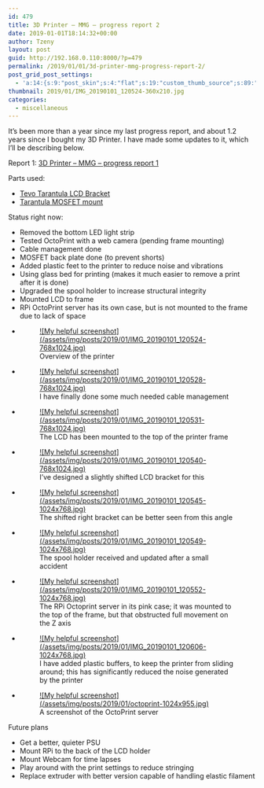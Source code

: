 ```yaml
---
id: 479
title: 3D Printer – MMG – progress report 2
date: 2019-01-01T18:14:32+00:00
author: Tzeny
layout: post
guid: http://192.168.0.110:8000/?p=479
permalink: /2019/01/01/3d-printer-mmg-progress-report-2/
post_grid_post_settings:
  - 'a:14:{s:9:"post_skin";s:4:"flat";s:19:"custom_thumb_source";s:89:"https://tzeny.com/wp-content/plugins/post-grid/assets/frontend/css/images/placeholder.png";s:16:"thumb_custom_url";s:0:"";s:17:"font_awesome_icon";s:0:"";s:23:"font_awesome_icon_color";s:0:"";s:22:"font_awesome_icon_size";s:0:"";s:17:"custom_youtube_id";s:0:"";s:15:"custom_vimeo_id";s:0:"";s:21:"custom_dailymotion_id";s:0:"";s:14:"custom_mp3_url";s:0:"";s:20:"custom_soundcloud_id";s:0:"";s:16:"custom_video_MP4";s:0:"";s:16:"custom_video_OGV";s:0:"";s:17:"custom_video_WEBM";s:0:"";}'
thumbnail: 2019/01/IMG_20190101_120524-360x210.jpg
categories:
  - miscellaneous
---
```

It’s been more than a year since my last progress report, and about 1.2 years since I bought my 3D Printer. I have made some updates to it, which I’ll be describing below.

Report 1: [3D Printer – MMG – progress report 1](https://tzeny.com/2017/12/05/3d-printer-mmg-progress-report/)

Parts used:

  * [Tevo Tarantula LCD Bracket](https://www.thingiverse.com/thing:1622728)
  * [Tarantula MOSFET mount](https://www.thingiverse.com/thing:2069507)

Status right now:

  * Removed the bottom LED light strip
  * Tested OctoPrint with a web camera (pending frame mounting)
  * Cable management done
  * MOSFET back plate done (to prevent shorts)
  * Added plastic feet to the printer to reduce noise and vibrations
  * Using glass bed for printing (makes it much easier to remove a print after it is done)
  * Upgraded the spool holder to increase structural integrity
  * Mounted LCD to frame
  * RPi OctoPrint server has its own case, but is not mounted to the frame due to lack of space<figure class="wp-block-gallery columns-3 is-cropped">

<ul class="blocks-gallery-grid">
  <li class="blocks-gallery-item">
    <figure><a href="https://tzeny.com/wp-content/uploads/2019/01/IMG_20190101_120524-768x1024.jpg" data-rel="lightbox-image-0" data-rl_title="" data-rl_caption="" title="">![My helpful screenshot](/assets/img/posts/2019/01/IMG_20190101_120524-768x1024.jpg)</a><figcaption class="blocks-gallery-item__caption">Overview of the printer</figcaption></figure>
  </li>
  <li class="blocks-gallery-item">
    <figure><a href="https://tzeny.com/wp-content/uploads/2019/01/IMG_20190101_120528-768x1024.jpg" data-rel="lightbox-image-1" data-rl_title="" data-rl_caption="" title="">![My helpful screenshot](/assets/img/posts/2019/01/IMG_20190101_120528-768x1024.jpg)</a><figcaption class="blocks-gallery-item__caption">I have finally done some much needed cable management</figcaption></figure>
  </li>
  <li class="blocks-gallery-item">
    <figure><a href="https://tzeny.com/wp-content/uploads/2019/01/IMG_20190101_120531-768x1024.jpg" data-rel="lightbox-image-2" data-rl_title="" data-rl_caption="" title="">![My helpful screenshot](/assets/img/posts/2019/01/IMG_20190101_120531-768x1024.jpg)</a><figcaption class="blocks-gallery-item__caption">The LCD has been mounted to the top of the printer frame</figcaption></figure>
  </li>
  <li class="blocks-gallery-item">
    <figure><a href="https://tzeny.com/wp-content/uploads/2019/01/IMG_20190101_120540-768x1024.jpg" data-rel="lightbox-image-3" data-rl_title="" data-rl_caption="" title="">![My helpful screenshot](/assets/img/posts/2019/01/IMG_20190101_120540-768x1024.jpg)</a><figcaption class="blocks-gallery-item__caption">I’ve designed a slightly shifted LCD bracket for this</figcaption></figure>
  </li>
  <li class="blocks-gallery-item">
    <figure><a href="https://tzeny.com/wp-content/uploads/2019/01/IMG_20190101_120545-1024x768.jpg" data-rel="lightbox-image-4" data-rl_title="" data-rl_caption="" title="">![My helpful screenshot](/assets/img/posts/2019/01/IMG_20190101_120545-1024x768.jpg)</a><figcaption class="blocks-gallery-item__caption">The shifted right bracket can be better seen from this angle</figcaption></figure>
  </li>
  <li class="blocks-gallery-item">
    <figure><a href="https://tzeny.com/wp-content/uploads/2019/01/IMG_20190101_120549-1024x768.jpg" data-rel="lightbox-image-5" data-rl_title="" data-rl_caption="" title="">![My helpful screenshot](/assets/img/posts/2019/01/IMG_20190101_120549-1024x768.jpg)</a><figcaption class="blocks-gallery-item__caption">The spool holder received and updated after a small accident</figcaption></figure>
  </li>
  <li class="blocks-gallery-item">
    <figure><a href="https://tzeny.com/wp-content/uploads/2019/01/IMG_20190101_120552-1024x768.jpg" data-rel="lightbox-image-6" data-rl_title="" data-rl_caption="" title="">![My helpful screenshot](/assets/img/posts/2019/01/IMG_20190101_120552-1024x768.jpg)</a><figcaption class="blocks-gallery-item__caption">The RPi Octoprint server in its pink case; it was mounted to the top of the frame, but that obstructed full movement on the Z axis</figcaption></figure>
  </li>
  <li class="blocks-gallery-item">
    <figure><a href="https://tzeny.com/wp-content/uploads/2019/01/IMG_20190101_120606-1024x768.jpg" data-rel="lightbox-image-7" data-rl_title="" data-rl_caption="" title="">![My helpful screenshot](/assets/img/posts/2019/01/IMG_20190101_120606-1024x768.jpg)</a><figcaption class="blocks-gallery-item__caption">I have added plastic buffers, to keep the printer from sliding around; this has significantly reduced the noise generated by the printer</figcaption></figure>
  </li>
  <li class="blocks-gallery-item">
    <figure><a href="https://tzeny.com/wp-content/uploads/2019/01/octoprint-1024x955.jpg" data-rel="lightbox-image-8" data-rl_title="" data-rl_caption="" title="">![My helpful screenshot](/assets/img/posts/2019/01/octoprint-1024x955.jpg)</a><figcaption class="blocks-gallery-item__caption">A screenshot of the OctoPrint server</figcaption></figure>
  </li>
</ul></figure> 

Future plans

  * Get a better, quieter PSU
  * Mount RPi to the back of the LCD holder
  * Mount Webcam for time lapses
  * Play around with the print settings to reduce stringing
  * Replace extruder with better version capable of handling elastic filament
